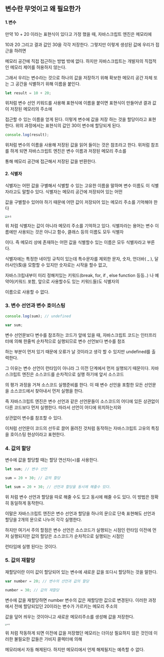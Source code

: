 ## 변수란 무엇이고 왜 필요한가



#### 1.변수

만약 10 + 20 이라는 표현식이 있다고 가정 했을 때, 자바스크립트 엔진은 메모리에

10과 20 그리고 결과 값인 30을 각각 저장한다. 그렇지만 이렇게 생성된 값에 우리가 접근을 하려면

메모리 공간에 직접 접근하는 방법 밖에 없다. 하지만 자바스크립트는 개발자의 직접적인 메모리 제어를 허용하지 않는다.

그래서 우리는 변수라는 것으로 하나의 값을 저장하기 위해 확보한 메모리 공간 자체 또는 그 공간을 식별하기 위해 이름을 붙인다.

```javascript
let result = 10 + 20;
```

위처럼 변수 선언 키워드를 사용해 표현식에 이름을 붙이면 표현식이 만들어낸 결과 값이 저장된 메모리의 주소에 

접근할 수 있는 이름을 얻게 된다. 이렇게 변수에 값을 저장 하는 것을 할당이라고 표현한다. 위의 과정에서는 표현식의 값인 30이 변수에 할당되게 된다.

```javascript
console.log(result);
```

위처럼 변수의 이름을 사용해 저장된 값을 읽어 들이는 것은 참조라고 한다. 위처럼 참조를 하게 되면 자바스크립트 엔진은 변수 이름과 저장된 메모리 주소를 

통해 메모리 공간에 접근해서 저장된 값을 반환한다.

#### 2. 식별자

식별자는 어떤 값을 구별해서 식별할 수 있는 고유한 이름을 말하며 변수 이름도 이 식별자라고도 말할수 있다. 식별자는 메모리 공간에 저장되어 있는 어떤

값을 구별할수 있어야 하기 때문에 어떤 값이 저장되어 있는 메모리 주소를 기억해야 한다

<img src="https://poiemaweb.com/assets/fs-images/4-5.png" alt="4-5" style="zoom: 50%;" />

위 처럼 식별자는 값이 아니라 메모리 주소를 기억하고 있다. 식별자라는 용어는 변수 이름에만 사용되는 것은 아니고 함수, 클래스 등의 이름도 모두 식별자

이다. 즉 메모리 상에 존재하는 어떤 값을 식별할수 있는 이름은 모두 식별자라고 부른다. 

식별자에는 특정한 네이밍 규칙이 있는데 특수문자를 제외한 문자, 숫자, 언더바( _ ), 달러사인($)을 모함할 수 있지만 숫자로는 시작을 할수 없고,

자바스크립내부이 미리 정해저있는 키워드(break, for, if , else function 등등..) 나 예약어(키워드 포함, 앞으로 사용할수도 있는 키워드들)도 식별자의

이름으로 사용할 수 없다.



### 3. 변수 선언과 변수 호이스팅

```javascript
console.log(sum); // undefined

var sum;
```

변수 선언문보다 변수를 참조하는 코드가 앞에 있을 때, 자바스크립트 코드는 인터프리터에 의해 한줄씩 순차적으로 실행되므로 변수 선언보다 변수를 참조

하는 부분이 먼저 있기 때문에 오류가 날 것이라고 생각 할 수 있지만 undefined를 출력한다. 

그 이유는 변수 선언이 런타임이 아니라 그 이전 단계에서 먼저 실행되기 때문이다. 자바스크립트 엔진은 소스코드를 순차적으로 실행 하기에 앞서 소스코드

의 평가 과정을 거쳐 소스코드 실행준비를 한다. 이 때 변수 선언을 포함한 모든 선언문을 소스코드에서 찾아내서 먼저 실행을 한다. 

즉 자바스크립트 엔진은 변수 선언과 같은 선언문들이 소스코드의 어디에 있든 상관없이 다른 코드보다 먼저 실행한다. 따라서 선언이 어디에 위치하는지와 

상관없이 변수를 참조할 수 있다. 

이처럼 선언문이 코드의 선두로 끌어 올려진 것처럼 동작하는 자바스크립트 고유의 특징을 호이스팅 현상이라고 표현한다.



### 4. 값의 할당

변수에 값을 할당할 때는 할당 연산자(=)를 사용한다.

```javascript
let sum; // 변수 선언

sum = 20 + 30; // 값의 할당

let sum = 20 + 30; // 선언과 할당을 동시에 해줄수 있다.
```

위 처럼 변수 선언과 할당을 따로 해줄 수도 있고 동시에 해줄 수도 있다. 이 방법은 정확히 동일하게 동작한다.

이말은 자바스크립트 엔진은 변수 선언과 할당을 하나의 문으로 단축 표현해도 선언과 할당을 2개의 문으로 나누어 각각 실행한다.

하지만 여기서 주의 할점은 변수 선언은 소스코드가 실행되는 시점인 런타임 이전에 먼저 실행되지만 값의 할당은 소스코드가 순차적으로 실행되는 시점인

런타임에 실행 된다는 것이다.



### 5. 값의 재할당

재할당이란 이미 값이 할당되어 있는 변수에 새로운 값을 또다시 할당하는 것을 말한다.

```javascript
var number = 20; // 변수의 선언과 값의 할당

number = 30; // 값의 재할당
```

변수에 값을 재할당하면 number 변수의 값은 재할당한 값으로 변경된다. 이러한 과정에서 전에 할당되있던 20이라는 변수가 가르키는 메모리 주소의

값을 덮어 씌우는 것이아니고 새로운 메모리주소를 생성해 값을 저장한다.

<img src="https://poiemaweb.com/assets/fs-images/4-10.png" alt="4-10" style="zoom:33%;" />

위 처럼 작동하게 되면 이전에 값을 저장했던 메모리는 더이상 필요하지 않은 것인데 이러한 불필요한 값들은 가비지 콜렉터에 의해

메모리에서 자동 해제된다. 하지만 메모리에서 언제 해제될지는 예측할 수 없다.



  

